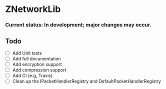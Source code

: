 # ZNetworkLib
### Current status: In development; major changes may occur.

## Todo
- [ ] Add Unit tests
- [ ] Add full documentation
- [ ] Add encryption support
- [ ] Add compression support
- [ ] Add CI (e.g, Travis)
- [ ] Clean up the IPacketHandlerRegistry and DefaultPacketHandlerRegistry
